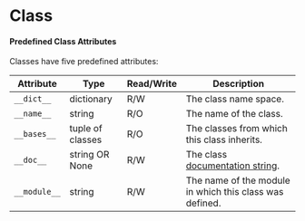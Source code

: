# Class



#### Predefined Class Attributes

Classes have five predefined attributes:

| Attribute    | Type             | Read/Write | Description                              |
| ------------ | ---------------- | ---------- | ---------------------------------------- |
| `__dict__`   | dictionary       | R/W        | The class name space.                    |
| `__name__`   | string           | R/O        | The name of the class.                   |
| `__bases__`  | tuple of classes | R/O        | The classes from which this class inherits. |
| `__doc__`    | string OR None   | R/W        | The class [documentation string](http://www2.lib.uchicago.edu/keith/courses/python/class/2/#comments). |
| `__module__` | string           | R/W        | The name of the module in which this class was defined. |

